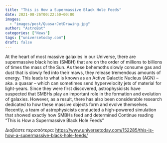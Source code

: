 ```yaml
---
title: "This is How a Supermassive Black Hole Feeds"
date: 2021-08-26T00:22:50+00:00
images:
  - "images/post/QuasarJetDrawing.jpg"
author: "AstroBot"
categories: ["News"]
tags: ["universetoday.com"]
draft: false
---
```


At the heart of most massive galaxies in our Universe, there are supermassive black holes (SMBH) that are on the order of millions to billions of times the mass of the Sun. As these behemoths slowly consume gas and dust that is slowly fed into their maws, they release tremendous amounts of energy. This leads to what is known as an Active Galactic Nucleus (AGN) – aka. a quasar – which can sometimes send hypervelocity jets of material for light-years. Since they were first discovered, astrophysicists have suspected that SMBHs play an important role in the formation and evolution of galaxies. However, as a result, there has also been considerable research dedicated to how these massive objects form and evolve themselves. Recently, a team of astrophysicists conducted a high-powered simulation that showed exactly how SMBHs feed and determined  Continue reading “This is How a Supermassive Black Hole Feeds” 

Διαβάστε περισσότερα: https://www.universetoday.com/152285/this-is-how-a-supermassive-black-hole-feeds/
